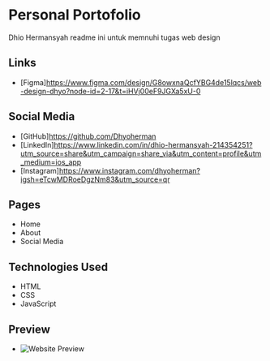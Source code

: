 # Personal Portofolio 
Dhio Hermansyah readme ini untuk memnuhi tugas web design

## Links 
- [Figma]https://www.figma.com/design/G8owxnaQcfYBG4de15lqcs/web-design-dhyo?node-id=2-17&t=iHVj00eF9JGXa5xU-0

## Social Media
- [GitHub]https://github.com/Dhyoherman
- [LinkedIn]https://www.linkedin.com/in/dhio-hermansyah-214354251?utm_source=share&utm_campaign=share_via&utm_content=profile&utm_medium=ios_app
- [Instagram]https://www.instagram.com/dhyoherman?igsh=eTcwMDRoeDgzNm83&utm_source=qr

## Pages
- Home
- About
- Social Media 

## Technologies Used
- HTML
- CSS
- JavaScript

## Preview
- ![Website Preview]()
